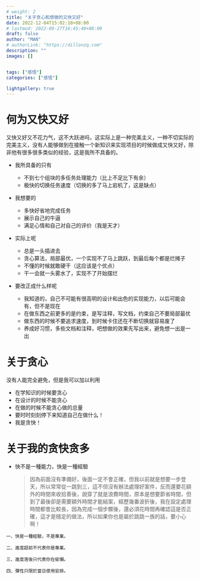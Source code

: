 ```yaml
---
# weight: 2
title: "关于贪心和想做的又快又好"
date: 2022-12-04T15:02:10+08:00
# lastmod: 2022-09-27T16:45:40+08:00
draft: false
author: "MAN"
# authorLink: "https://dillonzq.com"
description: ""
images: []


tags: ["感悟"]
categories: ["感悟"]

lightgallery: true
---
```


# 何为又快又好
又快又好又不花力气，这不大跃进吗，这实际上是一种完美主义，一种不切实际的完美主义，没有人能够做到在接触一个新知识来实现项目的时候做成又快又好，除非他有很多很多类似的经验，这是我所不具备的。

- 我所具备的只有
  - 不到七个组块的多任务处理能力（比上不足比下有余）
  - 极快的切换任务速度（切换的多了马上宕机了，这是缺点）

- 我想要的
  - 多快好省地完成任务
  - 展示自己的牛逼
  - 满足心情和自己对自己的评价（我是天才）

- 实际上呢
  - 总是一头插进去
  - 贪心算法，局部最优，一个实现不了马上跳跃，到最后每个都是烂摊子
  - 不懂的时候就敢硬干（这应该是个优点）
  - 干一会就一头雾水了，实现不了开始摆烂

- 要改正成什么样呢
  - 我知道的，自己不可能有很高明的设计和出色的实现能力，以后可能会有，但不是现在
  - 在做东西之前更多的是约束，是写注释，写文档，约束自己不要局部最优
  - 做东西的时候不要追求速度，到时候卡住还在不断切换就容易废了
  - 养成好习惯，多些文档和注释，吧想做的效果先写出来，避免想一出是一出

# 关于贪心
没有人能完全避免，但是我可以加以利用
- 在学知识的时候要贪心
- 在设计的时候不能贪心
- 在做的时候不能贪心做的总量
- 要时时刻刻停下来知道自己在做什么！
- 我是贪快！

# 关于我的贪快贪多
- 快不是一種能力，快是一種經驗
  >因為前面沒有準備好，後面一定不會正確，但我以前就是想要一步登天，所以常常從一跳到三，這不但沒有辦法處理好案件，反而還要花額外的時間來收拾善後，說穿了就是浪費時間，原本是想要節省時間，但到了最後卻是需要額外時間才能結案，經歷幾番波折後，我在設定處理時間都會比較長，因為完成一個步驟後，還必須花時間再確認這是否正確，這才是穩定的做法，所以如果你也是屬於跳跳一族的話，要小心啊！
>
    一、快是一種經驗，不是專業。
    
    二、進度超前不代表你是專業。
    
    三、進度落後只代表你在偷懶。
    
    四、彈性只限於當日使用安排。